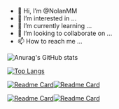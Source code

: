 - 👋 Hi, I’m @NolanMM
- 👀 I’m interested in ...
- 🌱 I’m currently learning ...
- 💞️ I’m looking to collaborate on ...
- 📫 How to reach me ...

<!---
NolanMM/NolanMM is a ✨ special ✨ repository because its `README.md` (this file) appears on your GitHub profile.
You can click the Preview link to take a look at your changes.
--->

![Anurag's GitHub stats](https://github-readme-stats.vercel.app/api?username=NolanMM&show_icons=true&theme=transparent)

[![Top Langs](https://github-readme-stats.vercel.app/api/top-langs/?username=NolanMM&layout=compact&theme=transparent)](https://github.com/NolanMM?tab=repositories&q=&type=public&language=&sort=)

[![Readme Card](https://github-readme-stats.vercel.app/api/pin/?username=NolanMM&repo=MySQL_Winform_Application_C_Sharp&theme=transparent)](https://github.com/NolanMM/MySQL_Winform_Application_C_Sharp)[![Readme Card](https://github-readme-stats.vercel.app/api/pin/?username=NolanMM&repo=AES_Encryption_Hard_Code_Key&theme=transparent)](https://github.com/NolanMM/AES_Encryption_Hard_Code_Key)

[![Readme Card](https://github-readme-stats.vercel.app/api/pin/?username=NolanMM&repo=Multiple_Client_Server_Networking&theme=transparent)](https://github.com/NolanMM/Multiple_Client_Server_Networking)[![Readme Card](https://github-readme-stats.vercel.app/api/pin/?username=NolanMM&repo=OTP_Code_SMTP_Server&theme=transparent)](https://github.com/NolanMM/OTP_Code_SMTP_Server)


